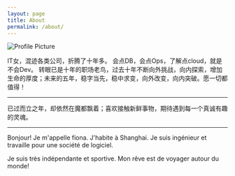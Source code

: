 ```yaml
---
layout: page
title: About
permalink: /about/
---
```


<img src="{{ site.baseurl }}/assets/profile-placeholder.gif" title="Profile Picture" class="profile">

IT女，混迹各类公司，折腾了十年多。 会点DB，会点Ops，了解点cloud，就是不会Dev。 
转眼已是十年的职场老鸟，过去十年不断向外挑战，向内探索，增加生命的厚度；未来的五年，稳字当先，稳中求变，向外改变，向内突破。愿一切都值得！

<hr>
已过而立之年，却依然在魔都飘着；喜欢接触新鲜事物，期待遇到每一个真诚有趣的灵魂。

<hr>
Bonjour! Je m'appelle fiona. J'habite à Shanghai. Je suis ingénieur et travaille pour une société de logiciel. 

Je suis très indépendante et sportive. Mon rêve est de voyager autour du monde!

